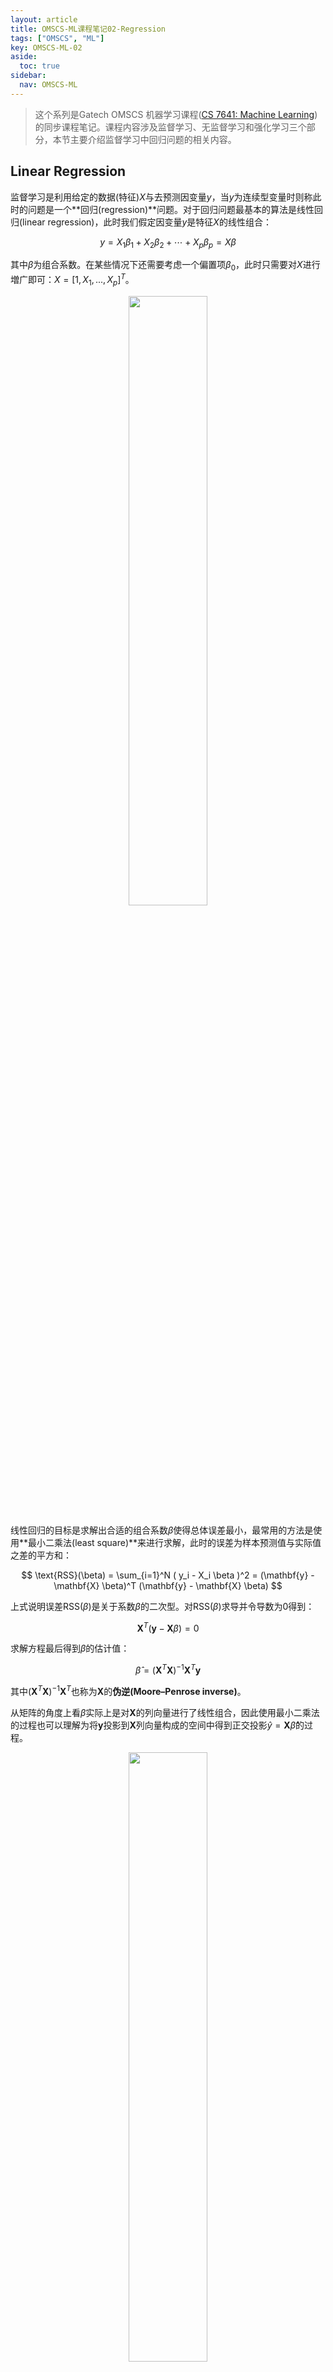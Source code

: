 ```yaml
---
layout: article
title: OMSCS-ML课程笔记02-Regression
tags: ["OMSCS", "ML"]
key: OMSCS-ML-02
aside:
  toc: true
sidebar:
  nav: OMSCS-ML
---
```


> 这个系列是Gatech OMSCS 机器学习课程([CS 7641: Machine Learning](https://omscs.gatech.edu/cs-7641-machine-learning))的同步课程笔记。课程内容涉及监督学习、无监督学习和强化学习三个部分，本节主要介绍监督学习中回归问题的相关内容。
<!--more-->

## Linear Regression

监督学习是利用给定的数据(特征)$X$与去预测因变量$y$，当$y$为连续型变量时则称此时的问题是一个**回归(regression)**问题。对于回归问题最基本的算法是线性回归(linear regression)，此时我们假定因变量$y$是特征$X$的线性组合：

$$
y = X_1 \beta_1 + X_2 \beta_2 + \cdots + X_p \beta_p = X \beta
$$

其中$\beta$为组合系数。在某些情况下还需要考虑一个偏置项$\beta_0$，此时只需要对$X$进行増广即可：$X = [1, X_1, ..., X_p]^T$。

<div align=center>
<img src="https://i.imgur.com/SuWVYEL.png" width="50%">
</div>

线性回归的目标是求解出合适的组合系数$\beta$使得总体误差最小，最常用的方法是使用**最小二乘法(least square)**来进行求解，此时的误差为样本预测值与实际值之差的平方和：

$$
\text{RSS}(\beta) = \sum_{i=1}^N ( y_i - X_i \beta )^2 = (\mathbf{y} - \mathbf{X} \beta)^T (\mathbf{y} - \mathbf{X} \beta)
$$

上式说明误差$\text{RSS}(\beta)$是关于系数$\beta$的二次型。对$\text{RSS}(\beta)$求导并令导数为0得到：

$$
\mathbf{X}^T (\mathbf{y} - \mathbf{X} \beta) = 0
$$

求解方程最后得到$\beta$的估计值：

$$
\hat{\beta} = (\mathbf{X}^T \mathbf{X})^{-1} \mathbf{X}^T \mathbf{y}
$$

其中$(\mathbf{X}^T \mathbf{X})^{-1} \mathbf{X}^T$也称为$\mathbf{X}$的**伪逆(Moore–Penrose inverse)**。

从矩阵的角度上看$\beta$实际上是对$\mathbf{X}$的列向量进行了线性组合，因此使用最小二乘法的过程也可以理解为将$\mathbf{y}$投影到$\mathbf{X}$列向量构成的空间中得到正交投影$\hat{y} = \mathbf{X} \hat{\beta}$的过程。

<div align=center>
<img src="https://i.imgur.com/Oej54wY.png" width="50%">
</div>

## Polynomial Regression

在某些情况下因变量$y$与特征$X$不存在线性关系，此时直接使用线性回归算法不会有比较好的结果，因此需要对样本的特征进行增强。比较常用的做法是引入特征的高次项作为新的特征：

$$
y = \beta_0 +  X \beta_1 + X^2 \beta_2 + \cdots + X^p \beta_p = X \beta
$$

我们称此时的回归问题为**多项式回归(polynomial regression)**。对于多项式回归同样可以按线性回归进行求解，只需要重新构造数据特征矩阵$\mathbf{X}$即可。

<div align=center>
<img src="https://upload.wikimedia.org/wikipedia/commons/8/8b/Polyreg_scheffe.svg" width="50%">
</div>

需要主要的是使用多项式回归时需要对特征的次数$p$进行控制：若$p$比较小则模型的行为会趋近于一般的线性模型，可能无法处理相对复杂的问题；若$p$很大则很容易出现过拟合的现象。实际中一般会结合交叉验证来选择合适的次数。

## Cross Validation

本节最后来简单介绍下**交叉验证(cross validation)**的内容。我们可以把数据集上的样本看做是从某个总体分布中进行抽样的结果，显然我们希望能在已有的数据集上去估计模型在总体分布上的性能。交叉验证就提供了通过已有数据估计模型泛化能力的方法，其中比较常用的方法是**k-fold交叉验证(k-fold cross-validation)**：把训练数据随机打乱并均分为k份，然后每次训练选择其中的一份来测试模型性能其他的用来训练，最后不断轮换测试数据并取模型在轮换性能的平均值作为模型的性能。

<div align=center>
<img src="https://upload.wikimedia.org/wikipedia/commons/4/4b/KfoldCV.gif" width="63%">
</div>

k-fold交叉验证的一种极端情况是取k为训练数据总数，此时每次只在一个数据点上进行验证并需要对整个数据集进行遍历。称这种交叉验证方法为**留一法(leave-one-out cross-validation)**：

<div align=center>
<img src="https://upload.wikimedia.org/wikipedia/commons/c/c7/LOOCV.gif" width="50%">
</div>

通过交叉验证我们可以从有限的数据中获得尽可能多的有效信息，从而最大限度地利用已有的数据。同时我们可以通过交叉验证来选择模型的超参数从而避免出现过拟合等问题。

## Reference
- [Chapter 3: Linear Methods for Regression](https://web.stanford.edu/~hastie/ElemStatLearn/printings/ESLII_print12_toc.pdf#page=62)
- [Polynomial Regression](https://en.wikipedia.org/wiki/Polynomial_regression)
- [Cross Validation](https://en.wikipedia.org/wiki/Cross-validation_(statistics))